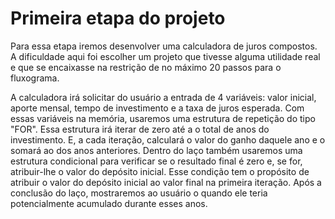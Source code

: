 # Primeira etapa do projeto

Para essa etapa iremos desenvolver uma calculadora de juros compostos. A dificuldade aqui foi escolher um projeto que tivesse alguma utilidade real e que se encaixasse na restrição de no máximo 20 passos para o fluxograma.

A calculadora irá solicitar do usuário a entrada de 4 variáveis: valor inicial, aporte mensal, tempo de investimento e a taxa de juros esperada. Com essas variáveis na memória, usaremos uma estrutura de repetição do tipo "FOR". Essa estrutura irá iterar de zero até a o total de anos do investimento. E, a cada iteração, calculará o valor do ganho daquele ano e o somará ao dos anos anteriores. Dentro do laço também usaremos uma estrutura condicional para verificar se o resultado final é zero e, se for, atribuir-lhe o valor do depósito inicial. Esse condição tem o propósito de atribuir o valor do depósito inicial ao valor final na primeira iteração. Após a conclusão do laço, mostraremos ao usuário o quando ele teria potencialmente acumulado durante esses anos.
